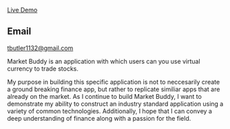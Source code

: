 [Live Demo](https://eloquent-hamilton-1cc3f5.netlify.app)
  

## Email
tbutler1132@gmail.com
  
  Market Buddy is an application with which users can you use virtual currency to trade stocks. 

  My purpose in building this specific application is not to neccesarily create a ground breaking finance app, but rather to replicate similiar apps that are already on the market. As I continue to build Market Buddy, I want to demonstrate my ability to construct an industry standard application using a variety of common technologies. Additionally, I hope that I can convey a deep understanding of finance along with a passion for the field.


  


